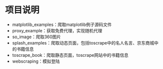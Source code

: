 # 项目说明
* matplotlib_examples：爬取matplotlib例子源码文件
* proxy_example：获取免费代理，实现随机代理
* so_image：爬取360图片
* splash_examples：爬取动态页面，包括toscrape中的名人名言、京东商城中的书籍信息
* toscrape_book：爬取静态页面，toscrape网站中的书籍信息
* webscraping：模拟登陆
